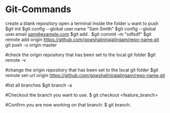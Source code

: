 # Git-Commands
create a blank repository
open a terminal inside the folder u want to push
$git init
$git config --global user.name "Sam Smith"
$git config --global user.email sam@example.com
$git add .
$git commit -m "sdfsdf"
$git remote add origin https://github.com/gowshalinirajalingam/repo-name.git
git push -u origin master

#check the origin repository that has been set to the local git folder
$git remote -v            

#change the origin repository that has been set to the local git folder
$git remote set-url origin https://github.com/gowshalinirajalingam/repo-name.git

#list all branches
$git branch -a

#Checkout the branch you want to use. 
$ git checkout <feature_branch>

#Confirm you are now working on that branch: 
$ git branch.


